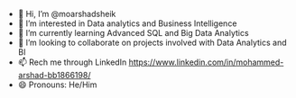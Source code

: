 - 👋 Hi, I’m @moarshadsheik
- 👀 I’m interested in Data analytics and Business Intelligence
- 🌱 I’m currently learning Advanced SQL and Big Data Analytics
- 💞️ I’m looking to collaborate on projects involved with Data Analytics and BI
- 📫 Rech me through LinkedIn https://www.linkedin.com/in/mohammed-arshad-bb1866198/
- 😄 Pronouns: He/Him

<!---
moarshadsheik/moarshadsheik is a ✨ special ✨ repository because its `README.md` (this file) appears on your GitHub profile.
You can click the Preview link to take a look at your changes.
--->
